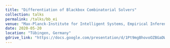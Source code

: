 ```yaml
---
title: "Differentiation of Blackbox Combinatorial Solvers"
collection: talks
permalink: /talks/bb_ei
venue: "Max-Planck-Institute for Intelligent Systems, Empirical Inference, Bernhard Schölkopf group"
date: 2020-05-20
location: "Tübingen, Germany"
gdrive_link: "https://docs.google.com/presentation/d/1Pt9mgBhovoOZBGaDWrDm93zkj3cXfVF3PmQJsjDiejw/edit?usp=sharing"
---
```

